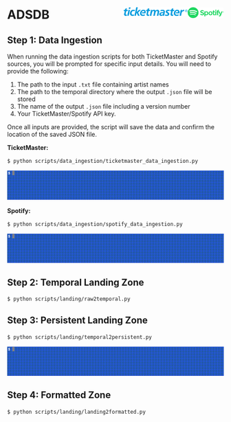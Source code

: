 # ADSDB <a href="https://github.com/evamartin1240/ADSDB"><img src="others/spotify.png" align="right" height="25" /></a> <a href="https://github.com/evamartin1240/ADSDB"><img src="others/ticketmaster.png" align="right" height="20" /></a>

## Step 1: Data Ingestion

When running the data ingestion scripts for both TicketMaster and Spotify sources,
you will be prompted for specific input details. You will need to provide the
following:

1. The path to the input `.txt` file containing artist names
2. The path to the temporal directory where the output `.json` file will be stored
3. The name of the output `.json` file including a version number
4. Your TicketMaster/Spotify API key.

Once all inputs are provided, the script will save the data and confirm the
location of the saved JSON file.

**TicketMaster:**

```bash
$ python scripts/data_ingestion/ticketmaster_data_ingestion.py
```

<img src="others/salida.gif">

**Spotify:**

```bash
$ python scripts/data_ingestion/spotify_data_ingestion.py
```

<img src="others/salida.gif">

## Step 2: Temporal Landing Zone

```bash
$ python scripts/landing/raw2temporal.py
```

## Step 3: Persistent Landing Zone

```bash
$ python scripts/landing/temporal2persistent.py
```

<img src="others/salida.gif">

## Step 4: Formatted Zone

```bash
$ python scripts/landing/landing2formatted.py
```